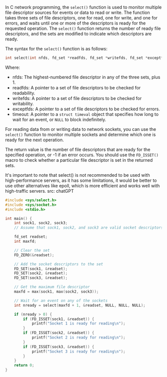 In C network programming, the `select()` function is used to monitor multiple file descriptor sources for events or data to read or write. The function takes three sets of file descriptors, one for read, one for write, and one for errors, and waits until one or more of the descriptors is ready for the requested operation. The `select()` function returns the number of ready file descriptors, and the sets are modified to indicate which descriptors are ready.

The syntax for the `select()` function is as follows:

```C
int select(int nfds, fd_set *readfds, fd_set *writefds, fd_set *exceptfds, struct timeval *timeout);
```

Where:

-   nfds: The highest-numbered file descriptor in any of the three sets, plus 1.
-   readfds: A pointer to a set of file descriptors to be checked for readability.
-   writefds: A pointer to a set of file descriptors to be checked for writability.
-   exceptfds: A pointer to a set of file descriptors to be checked for errors.
-   timeout: A pointer to a `struct timeval` object that specifies how long to wait for an event, or `NULL` to block indefinitely.

For reading data from or writing data to network sockets, you can use the `select()` function to monitor multiple sockets and determine which one is ready for the next operation.

The return value is the number of file descriptors that are ready for the specified operation, or -1 if an error occurs. You should use the `FD_ISSET()` macro to check whether a particular file descriptor is set in the returned sets.

It's important to note that select() is not recommended to be used with high-performance servers, as it has some limitations, it would be better to use other alternatives like epoll, which is more efficient and works well with high-traffic servers.
src: chatGPT

```C
#include <sys/select.h>
#include <sys/socket.h>
#include <stdio.h>

int main() {
    int sock1, sock2, sock3;
    // Assume that sock1, sock2, and sock3 are valid socket descriptors

    fd_set readset;
    int maxfd;

    // Clear the set
    FD_ZERO(&readset);

    // Add the socket descriptors to the set
    FD_SET(sock1, &readset);
    FD_SET(sock2, &readset);
    FD_SET(sock3, &readset);

    // Get the maximum file descriptor
    maxfd = max(sock1, max(sock2, sock3));

    // Wait for an event on any of the sockets
    int nready = select(maxfd + 1, &readset, NULL, NULL, NULL);

    if (nready > 0) {
        if (FD_ISSET(sock1, &readset)) {
            printf("Socket 1 is ready for reading\n");
        }
        if (FD_ISSET(sock2, &readset)) {
            printf("Socket 2 is ready for reading\n");
        }
        if (FD_ISSET(sock3, &readset)) {
            printf("Socket 3 is ready for reading\n");
        }
    }
    return 0;
}

```